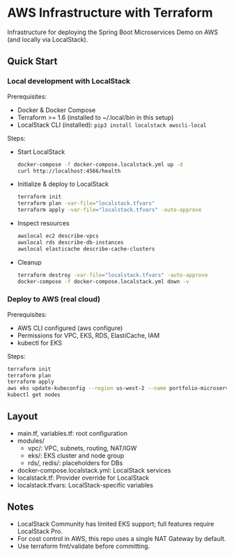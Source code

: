# AWS Infrastructure with Terraform

Infrastructure for deploying the Spring Boot Microservices Demo on AWS (and locally via LocalStack).

## Quick Start

### Local development with LocalStack

Prerequisites:
- Docker & Docker Compose
- Terraform >= 1.6 (installed to ~/.local/bin in this setup)
- LocalStack CLI (installed): `pip3 install localstack awscli-local`

Steps:
- Start LocalStack
  ```bash
  docker-compose -f docker-compose.localstack.yml up -d
  curl http://localhost:4566/health
  ```
- Initialize & deploy to LocalStack
  ```bash
  terraform init
  terraform plan -var-file="localstack.tfvars"
  terraform apply -var-file="localstack.tfvars" -auto-approve
  ```
- Inspect resources
  ```bash
  awslocal ec2 describe-vpcs
  awslocal rds describe-db-instances
  awslocal elasticache describe-cache-clusters
  ```
- Cleanup
  ```bash
  terraform destroy -var-file="localstack.tfvars" -auto-approve
  docker-compose -f docker-compose.localstack.yml down -v
  ```

### Deploy to AWS (real cloud)

Prerequisites:
- AWS CLI configured (aws configure)
- Permissions for VPC, EKS, RDS, ElastiCache, IAM
- kubectl for EKS

Steps:
```bash
terraform init
terraform plan
terraform apply
aws eks update-kubeconfig --region us-west-2 --name portfolio-microservices-dev-eks
kubectl get nodes
```

## Layout
- main.tf, variables.tf: root configuration
- modules/
  - vpc/: VPC, subnets, routing, NAT/IGW
  - eks/: EKS cluster and node group
  - rds/, redis/: placeholders for DBs
- docker-compose.localstack.yml: LocalStack services
- localstack.tf: Provider override for LocalStack
- localstack.tfvars: LocalStack-specific variables

## Notes
- LocalStack Community has limited EKS support; full features require LocalStack Pro.
- For cost control in AWS, this repo uses a single NAT Gateway by default.
- Use terraform fmt/validate before committing.

